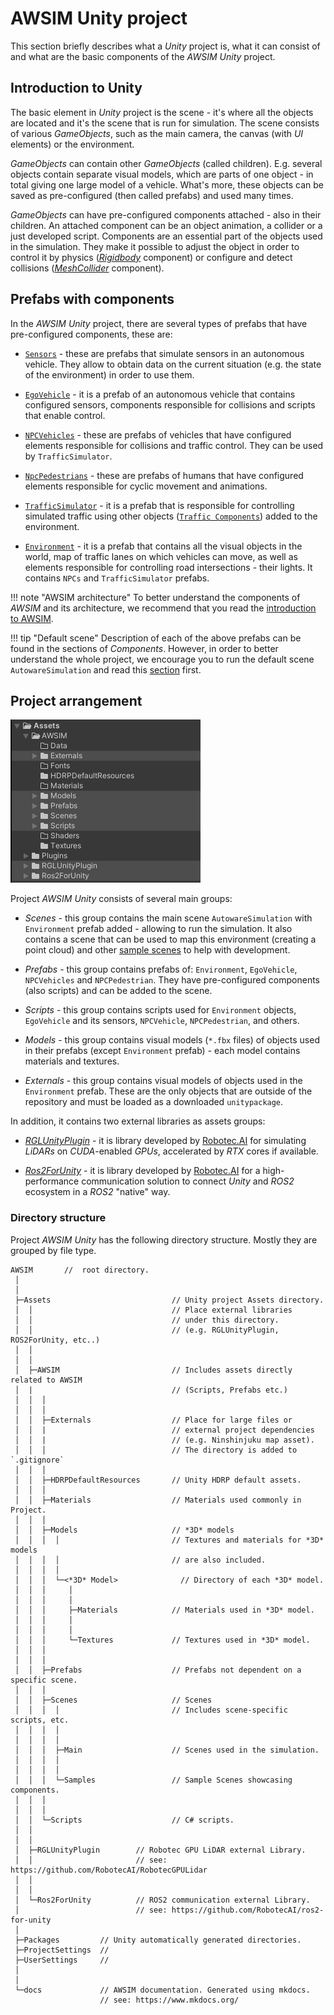 # AWSIM Unity project
This section briefly describes what a *Unity* project is, what it can consist of and what are the basic components of the *AWSIM* *Unity* project.

## Introduction to Unity
The basic element in *Unity* project is the scene - it's where all the objects are located and it's the scene that is run for simulation.
The scene consists of various *GameObjects*, such as the main camera, the canvas (with *UI* elements) or the environment.

*GameObjects* can contain other *GameObjects* (called children).
E.g. several objects contain separate visual models, which are parts of one object - in total giving one large model of a vehicle.
What's more, these objects can be saved as pre-configured (then called prefabs) and used many times.

*GameObjects* can have pre-configured components attached - also in their children.
An attached component can be an object animation, a collider or a just developed script.
Components are an essential part of the objects used in the simulation.
They make it possible to adjust the object in order to control it by physics ([*Rigidbody*](https://docs.unity3d.com/ScriptReference/Rigidbody.html) component) or configure and detect collisions ([*MeshCollider*](https://docs.unity3d.com/Manual/class-MeshCollider.html) component).

## Prefabs with components
In the *AWSIM Unity* project, there are several types of prefabs that have pre-configured components, these are:

- [`Sensors`](../Components/Sensors/VehicleStatus/) - these are prefabs that simulate sensors in an autonomous vehicle.
They allow to obtain data on the current situation (e.g. the state of the environment) in order to use them.
  
- [`EgoVehicle`](../Components/EgoVehicle/) - it is a prefab of an autonomous vehicle that contains configured sensors, components responsible for collisions and scripts that enable control.
  
- [`NPCVehicles`](../Components/NPCs/Vehicle/) - these are prefabs of vehicles that have configured elements responsible for collisions and traffic control.
They can be used by `TrafficSimulator`.
  
- [`NpcPedestrians`](../Components/NPCs/Pedestrian/) - these are prefabs of humans that have configured elements responsible for cyclic movement and animations.
  
- [`TrafficSimulator`](../Components/Environment/TrafficComponents/#randomtrafficsimulator) - it is a prefab that is responsible for controlling simulated traffic using other objects ([`Traffic Components`](../Components/Environment/TrafficComponents/)) added to the environment.
  
- [`Environment`](../Components/Environment/Environment/) - it is a prefab that contains all the visual objects in the world, map of traffic lanes on which vehicles can move, as well as elements responsible for controlling road intersections - their lights.
It contains `NPCs` and `TrafficSimulator` prefabs.

!!! note "AWSIM architecture"
    To better understand the components of *AWSIM* and its architecture, we recommend that you read the [introduction to AWSIM](../../../Introduction/AWSIM/).

!!! tip "Default scene"
    Description of each of the above prefabs can be found in the sections of *Components*.
However, in order to better understand the whole project, we encourage you to run the default scene `AutowareSimulation` and read this [section](../Components/Scene/) first.

## Project arrangement
![awsim_project](awsim_project.png)

Project *AWSIM Unity* consists of several main groups:

- *Scenes* - this group contains the main scene `AutowareSimulation` with `Environment` prefab added - allowing to run the simulation.
It also contains a scene that can be used to map this environment (creating a point cloud) and other [sample scenes](../DefaultExistingScenes/) to help with development.
  
- *Prefabs* - this group contains prefabs of: `Environment`, `EgoVehicle`, `NPCVehicles` and `NPCPedestrian`.
They have pre-configured components (also scripts) and can be added to the scene.
  
- *Scripts* - this group contains scripts used for `Environment` objects, `EgoVehicle` and its sensors, `NPCVehicle`, `NPCPedestrian`, and others.
  
- *Models* - this group contains visual models (`*.fbx` files) of objects used in their prefabs (except `Environment` prefab) - each model contains materials and textures.
  
- *Externals* - this group contains visual models of objects used in the `Environment` prefab.
These are the only objects that are outside of the repository and must be loaded as a downloaded `unitypackage`.

In addition, it contains two external libraries as assets groups:

- [*RGLUnityPlugin*](../ExternalLibraries/RGLUnityPlugin/) - it is library developed by [Robotec.AI](https://robotec.ai/) for simulating *LiDARs* on *CUDA*-enabled *GPUs*, accelerated by *RTX* cores if available.
  
- [*Ros2ForUnity*](../ExternalLibraries/Ros2Unity/) - it is library developed by [Robotec.AI](https://robotec.ai/) for a high-performance communication solution to connect *Unity* and *ROS2* ecosystem in a *ROS2* "native" way.

### Directory structure

Project *AWSIM Unity*  has the following directory structure.
Mostly they are grouped by file type.

```
AWSIM       //  root directory.
 │
 │
 ├─Assets                           // Unity project Assets directory.
 │  │                               // Place external libraries
 │  │                               // under this directory.
 │  │                               // (e.g. RGLUnityPlugin, ROS2ForUnity, etc..)
 │  │
 │  │
 │  ├─AWSIM                         // Includes assets directly related to AWSIM
 │  |                               // (Scripts, Prefabs etc.)
 │  │  │
 │  │  │
 │  │  ├─Externals                  // Place for large files or
 │  │  |                            // external project dependencies
 │  │  |                            // (e.g. Ninshinjuku map asset).
 │  │  │                            // The directory is added to `.gitignore`
 │  │  │
 │  │  ├─HDRPDefaultResources       // Unity HDRP default assets.
 │  │  │
 │  │  ├─Materials                  // Materials used commonly in Project.
 │  │  │
 │  │  ├─Models                     // *3D* models
 │  │  │  │                         // Textures and materials for *3D* models
 │  │  │  │                         // are also included.
 │  │  │  │
 │  │  │  └─<*3D* Model>              // Directory of each *3D* model.
 │  │  │     │
 │  │  │     │
 │  │  │     ├─Materials            // Materials used in *3D* model.
 │  │  │     │
 │  │  │     │
 │  │  │     └─Textures             // Textures used in *3D* model.
 │  │  │
 │  │  │
 │  │  ├─Prefabs                    // Prefabs not dependent on a specific scene.
 │  │  │
 │  │  ├─Scenes                     // Scenes
 │  │  │  │                         // Includes scene-specific scripts, etc.
 │  │  │  │
 │  │  │  │
 │  │  │  ├─Main                    // Scenes used in the simulation.
 │  │  │  │
 │  │  │  │
 │  │  │  └─Samples                 // Sample Scenes showcasing components.
 │  │  │
 │  │  │
 │  │  └─Scripts                    // C# scripts.
 │  │
 │  │
 │  ├─RGLUnityPlugin        // Robotec GPU LiDAR external Library.
 │  │                       // see: https://github.com/RobotecAI/RobotecGPULidar
 │  │
 │  │
 │  └─Ros2ForUnity          // ROS2 communication external Library.
 │                          // see: https://github.com/RobotecAI/ros2-for-unity
 │
 ├─Packages         // Unity automatically generated directories.
 ├─ProjectSettings  //
 ├─UserSettings     //
 │
 │
 └─docs             // AWSIM documentation. Generated using mkdocs.
                    // see: https://www.mkdocs.org/

```



